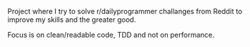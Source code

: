 Project where I try to solve r/dailyprogrammer challanges from Reddit to improve my 
skills and the greater good. 
 
Focus is on clean/readable code, TDD and not on performance.